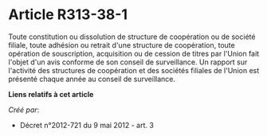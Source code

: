 # Article R313-38-1

Toute constitution ou dissolution de structure de coopération ou de société filiale, toute adhésion ou retrait d'une
structure de coopération, toute opération de souscription, acquisition ou de cession de titres par l'Union fait l'objet d'un
avis conforme de son conseil de surveillance. Un rapport sur l'activité des structures de coopération et des sociétés
filiales de l'Union est présenté chaque année au conseil de surveillance.

**Liens relatifs à cet article**

_Créé par_:

  - Décret n°2012-721 du 9 mai 2012 - art. 3
